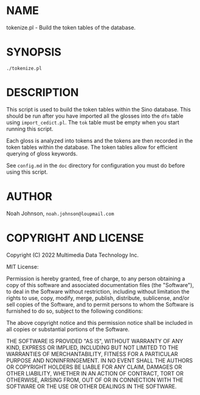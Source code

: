 # NAME

tokenize.pl - Build the token tables of the database.

# SYNOPSIS

    ./tokenize.pl

# DESCRIPTION

This script is used to build the token tables within the Sino database.
This should be run after you have imported all the glosses into the
`dfn` table using `import_cedict.pl`.  The `tok` table must be empty
when you start running this script.

Each gloss is analyzed into tokens and the tokens are then recorded in
the token tables within the database.  The token tables allow for
efficient querying of gloss keywords.

See `config.md` in the `doc` directory for configuration you must do
before using this script.

# AUTHOR

Noah Johnson, `noah.johnson@loupmail.com`

# COPYRIGHT AND LICENSE

Copyright (C) 2022 Multimedia Data Technology Inc.

MIT License:

Permission is hereby granted, free of charge, to any person obtaining a
copy of this software and associated documentation files
(the "Software"), to deal in the Software without restriction, including
without limitation the rights to use, copy, modify, merge, publish,
distribute, sublicense, and/or sell copies of the Software, and to
permit persons to whom the Software is furnished to do so, subject to
the following conditions:

The above copyright notice and this permission notice shall be included
in all copies or substantial portions of the Software.

THE SOFTWARE IS PROVIDED "AS IS", WITHOUT WARRANTY OF ANY KIND, EXPRESS
OR IMPLIED, INCLUDING BUT NOT LIMITED TO THE WARRANTIES OF
MERCHANTABILITY, FITNESS FOR A PARTICULAR PURPOSE AND NONINFRINGEMENT.
IN NO EVENT SHALL THE AUTHORS OR COPYRIGHT HOLDERS BE LIABLE FOR ANY
CLAIM, DAMAGES OR OTHER LIABILITY, WHETHER IN AN ACTION OF CONTRACT,
TORT OR OTHERWISE, ARISING FROM, OUT OF OR IN CONNECTION WITH THE
SOFTWARE OR THE USE OR OTHER DEALINGS IN THE SOFTWARE.
